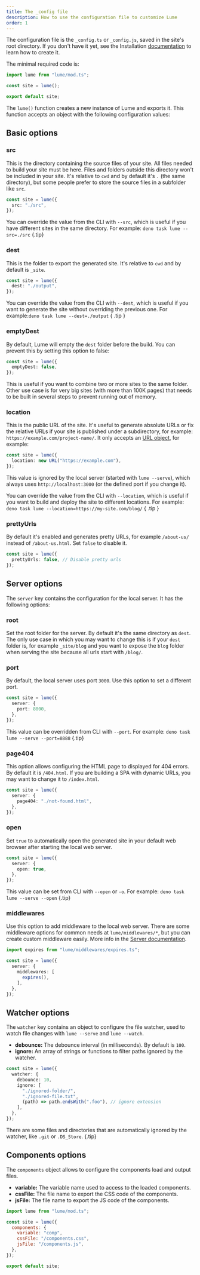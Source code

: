 ```yaml
---
title: The _config file
description: How to use the configuration file to customize Lume
order: 1
---
```


The configuration file is the `_config.ts` or `_config.js`, saved in the site's
root directory. If you don't have it yet, see the Installation
[documentation](../overview/installation.md) to learn how to create it.

The minimal required code is:

```js
import lume from "lume/mod.ts";

const site = lume();

export default site;
```

The `lume()` function creates a new instance of Lume and exports it. This
function accepts an object with the following configuration values:

## Basic options

### src

This is the directory containing the source files of your site. All files needed
to build your site must be here. Files and folders outside this directory won't
be included in your site. It's relative to `cwd` and by default it's `.` (the
same directory), but some people prefer to store the source files in a subfolder
like `src`.

```ts
const site = lume({
  src: "./src",
});
```

You can override the value from the CLI with `--src`, which is useful if you
have different sites in the same directory. For example:
`deno task lume --src=./src` {.tip}

### dest

This is the folder to export the generated site. It's relative to `cwd` and by
default is `_site`.

```ts
const site = lume({
  dest: "./output",
});
```

You can override the value from the CLI with `--dest`, which is useful if you
want to generate the site without overriding the previous one. For
example:`deno task lume --dest=./output` { .tip }

### emptyDest

By default, Lume will empty the `dest` folder before the build. You can prevent
this by setting this option to false:

```ts
const site = lume({
  emptyDest: false,
});
```

This is useful if you want to combine two or more sites to the same folder.
Other use case is for very big sites (with more than 100K pages) that needs to
be built in several steps to prevent running out of memory.

### location

This is the public URL of the site. It's useful to generate absolute URLs or fix
the relative URLs if your site is published under a subdirectory, for example:
`https://example.com/project-name/`. It only accepts an
[URL object](https://developer.mozilla.org/en-US/docs/Web/API/URL/URL), for
example:

```ts
const site = lume({
  location: new URL("https://example.com"),
});
```

This value is ignored by the local server (started with `lume --serve`), which
always uses `http://localhost:3000` (or the defined port if you change it).

You can override the value from the CLI with `--location`, which is useful if
you want to build and deploy the site to different locations. For example:
`deno task lume --location=https://my-site.com/blog/` { .tip }

### prettyUrls

By default it's enabled and generates pretty URLs, for example `/about-us/`
instead of `/about-us.html`. Set `false` to disable it.

```ts
const site = lume({
  prettyUrls: false, // Disable pretty urls
});
```

## Server options

The `server` key contains the configuration for the local server. It has the
following options:

### root

Set the root folder for the server. By default it's the same directory as
`dest`. The only use case in which you may want to change this is if your `dest`
folder is, for example `_site/blog` and you want to expose the `blog` folder
when serving the site because all urls start with `/blog/`.

### port

By default, the local server uses port `3000`. Use this option to set a
different port.

```ts
const site = lume({
  server: {
    port: 8000,
  },
});
```

This value can be overridden from CLI with `--port`. For example:
`deno task lume --serve --port=8888` {.tip}

### page404

This option allows configuring the HTML page to displayed for 404 errors. By
default it is `/404.html`. If you are building a SPA with dynamic URLs, you may
want to change it to `/index.html`.

```ts
const site = lume({
  server: {
    page404: "./not-found.html",
  },
});
```

### open

Set `true` to automatically open the generated site in your default web browser
after starting the local web server.

```ts
const site = lume({
  server: {
    open: true,
  },
});
```

This value can be set from CLI with `--open` or `-o`. For example:
`deno task lume --serve --open` {.tip}

### middlewares

Use this option to add middleware to the local web server. There are some
middleware options for common needs at `lume/middlewares/*`, but you can create
custom middleware easily. More info in the
[Server documentation](../core/server.md#middlewares).

```ts
import expires from "lume/middlewares/expires.ts";

const site = lume({
  server: {
    middlewares: [
      expires(),
    ],
  },
});
```

## Watcher options

The `watcher` key contains an object to configure the file watcher, used to
watch file changes with `lume --serve` and `lume --watch`.

- **debounce:** The debounce interval (in milliseconds). By default is `100`.
- **ignore:** An array of strings or functions to filter paths ignored by the
  watcher.

```ts
const site = lume({
  watcher: {
    debounce: 10,
    ignore: [
      "./ignored-folder/",
      "./ignored-file.txt",
      (path) => path.endsWith(".foo"), // ignore extension
    ],
  },
});
```

There are some files and directories that are automatically ignored by the
watcher, like `.git` or `.DS_Store`. {.tip}

## Components options

The `components` object allows to configure the components load and output
files.

- **variable:** The variable name used to access to the loaded components.
- **cssFile:** The file name to export the CSS code of the components.
- **jsFile:** The file name to export the JS code of the components.

```js
import lume from "lume/mod.ts";

const site = lume({
  components: {
    variable: "comp",
    cssFile: "/components.css",
    jsFile: "/components.js",
  },
});

export default site;
```
